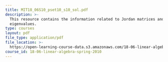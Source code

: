 ```yaml
---
title: MIT18_06S10_pset10_s10_sol.pdf
description: >-
  This resource contains the information related to Jordan matrices and
  eigenvalues.
type: courses
layout: pdf
file_type: application/pdf
file_location: >-
  https://open-learning-course-data.s3.amazonaws.com/18-06-linear-algebra-spring-2010/e6ea5d4104066f874afe1c34e06b8268_MIT18_06S10_pset10_s10_sol.pdf
course_id: 18-06-linear-algebra-spring-2010
---
```

